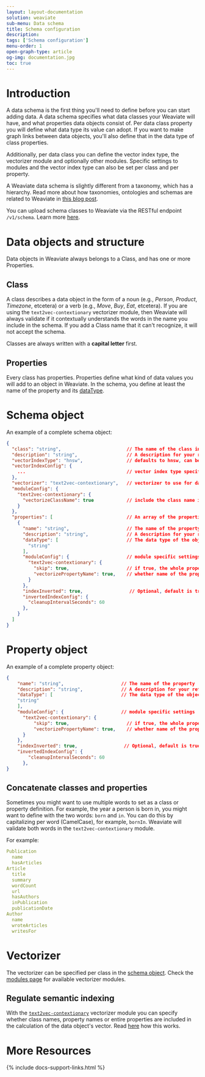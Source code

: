 ```yaml
---
layout: layout-documentation
solution: weaviate
sub-menu: Data schema
title: Schema configuration
description: 
tags: ['Schema configuration']
menu-order: 1
open-graph-type: article
og-img: documentation.jpg
toc: true
---
```


# Introduction

A data schema is the first thing you'll need to define before you can start adding data. A data schema specifies what data classes your Weaviate will have, and what properties data objects consist of. Per data class property you will define what data type its value can adopt. If you want to make graph links between data objects, you'll also define that in the data type of class properties.

Additionally, per data class you can define the vector index type, the vectorizer module and optionally other modules. Specific settings to modules and the vector index type can also be set per class and per property. 

A Weaviate data schema is slightly different from a taxonomy, which has a hierarchy. Read more about how taxonomies, ontologies and schemas are related to Weaviate in [this blog post](https://medium.com/semi-technologies/taxonomies-ontologies-and-schemas-how-do-they-relate-to-weaviate-9f76739fc695).

You can upload schema classes to Weaviate via the RESTful endpoint `/v1/schema`. Learn more [here](../restful-api-references/schema.html).

# Data objects and structure

Data objects in Weaviate always belongs to a Class, and has one or more Properties.

## Class

A class describes a data object in the form of a noun (e.g., *Person*, *Product*, *Timezone*, etcetera) or a verb (e.g., *Move*, *Buy*, *Eat*, etcetera). If you are using the `text2vec-contextionary` vectorizer module, then Weaviate will always validate if it contextually understands the words in the name you include in the schema. If you add a Class name that it can't recognize, it will not accept the schema.

Classes are always written with a **capital letter** first.

## Properties

Every class has properties. Properties define what kind of data values you will add to an object in Weaviate. In the schema, you define at least the name of the property and its [dataType](./datatypes.html).

# Schema object

An example of a complete schema object:

```json
{
  "class": "string",                        // The name of the class in string format
  "description": "string",                  // A description for your reference
  "vectorIndexType": "hnsw",                // defaults to hnsw, can be omitted in schema definition since this is the only available type for now
  "vectorIndexConfig": {
    ...                                     // vector index type specific settings
  },
  "vectorizer": "text2vec-contextionary",   // vectorizer to use for data objects added to this class
  "moduleConfig": {
    "text2vec-contextionary": {  
      "vectorizeClassName": true            // include the class name in vector calculation (default true)
    }
  },
  "properties": [                           // An array of the properties you are adding, same as a Property Object
    {
      "name": "string",                     // The name of the property
      "description": "string",              // A description for your reference
      "dataType": [                         // The data type of the object as described above, When creating cross references, a property can have multiple dataTypes
        "string"
      ],
      "moduleConfig": {                     // module specific settings
        "text2vec-contextionary": {
          "skip": true,                     // if true, the whole property will be included in vectorization. default is false
          "vectorizePropertyName": true,    // whether name of the property is used in the calculation for the vector position of data objects. default is false
        }
      },
      "indexInverted": true,                 // Optional, default is true. By default each property is fully indexed both for full-text, as well as vector-search. You can ignore properties in searches by explicitly setting index to false.
      "invertedIndexConfig": {
        "cleanupIntervalSeconds": 60
      },
    }
  ]
}
```

# Property object

An example of a complete property object:

```json
{
    "name": "string",                     // The name of the property
    "description": "string",              // A description for your reference
    "dataType": [                         // The data type of the object as described above, When creating cross references, a property can have multiple dataTypes
    "string"
    ],
    "moduleConfig": {                     // module specific settings
      "text2vec-contextionary": {
          "skip": true,                     // if true, the whole property will be included in vectorization. default is false
          "vectorizePropertyName": true,    // whether name of the property is used in the calculation for the vector position of data objects. default is false
      }
    },
    "indexInverted": true,                 // Optional, default is true. By default each property is fully indexed both for full-text, as well as vector-search. You can ignore properties in searches by explicitly setting index to false.
    "invertedIndexConfig": {
        "cleanupIntervalSeconds": 60
      },
}
```


## Concatenate classes and properties

Sometimes you might want to use multiple words to set as a class or property definition. For example, the year a person is born in, you might want to define with the two words: `born` and `in`. You can do this by capitalizing per word (CamelCase), for example, `bornIn`. Weaviate will validate both words in the `text2vec-contextionary` module.

For example:

```yaml
Publication
  name
  hasArticles
Article
  title
  summary
  wordCount
  url
  hasAuthors
  inPublication
  publicationDate
Author
  name
  wroteArticles
  writesFor
```

# Vectorizer

The vectorizer can be specified per class in the [schema object](#schema-object). Check the [modules page](../modules/index.html) for available vectorizer modules.

## Regulate semantic indexing
With the [`text2vec-contextionary`](../modules/text2vec-contextionary.html) vectorizer module you can specify whether class names, property names or entire properties are included in the calculation of the data object's vector. Read [here](/developers/weaviate/current/schema/schema-configuration.html#regulate-semantic-indexing) how this works.


# More Resources

{% include docs-support-links.html %}